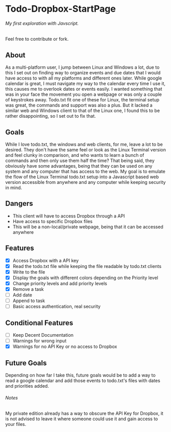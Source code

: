 # Todo-Dropbox-StartPage

###### My first exploration with Javscript.
Feel free to contribute or fork.

## About
As a multi-platform user, I jump between Linux and Windows a lot, due to this I set out on finding way to organize events and due dates that I would have access to with all my platforms and different ones later. While google calendar is great, I must navigate my way to the calendar every time I use it, this causes me to overlook dates or events easily. I wanted something that was in your face the movement you open a webpage or was only a couple of keystrokes away. Todo.txt fit one of these for Linux, the terminal setup was great, the commands and support was also a plus. But it lacked a similar web and Windows client to that of the Linux one, I found this to be rather disappointing, so I set out to fix that.

## Goals
While I love todo.txt, the windows and web clients, for me, leave a lot to be desired. They don't have the same feel or look as the Linux Terminal version and feel clunky in comparison, and who wants to learn a bunch of commands and then only use them half the time? That being said, they obviously have some advantages, being that they can be used on any system and any computer that has access to the web. My goal is to emulate the flow of the Linux Terminal todo.txt setup into a Javascript based web version accessible from anywhere and any computer while keeping security in mind.

## Dangers
- This client will have to access Dropbox through a API
- Have access to specific Dropbox files
- This will be a non-local/private webpage, being that it can be accessed anywhere

## Features
- [x] Access Dropbox with a API key
- [x] Read the todo.txt file while keeping the file readable by todo.txt clients
- [x] Write to the file
- [x] Display the goals with different colors depending on the Priority level
- [x] Change priority levels and add priority levels
- [x] Remove a task
- [ ] Add date
- [ ] Append to task
- [ ] Basic access authentication, real security

## Conditional Features
- [ ] Keep Decent Documentation
- [ ] Warnings for wrong input
- [X] Warnings for no API Key or no access to Dropbox

## Future Goals
Depending on how far I take this, future goals would be to add a way to read a google calendar and add those events to todo.txt's files with dates and priorities added.

###### Notes
My private edition already has a way to obscure the API Key for Dropbox, it is not advised to leave it where someone could use it and gain access to your files.
